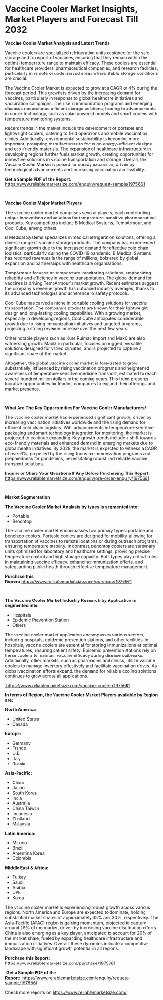 <p><h1>Vaccine Cooler Market Insights, Market Players and Forecast Till 2032</h1></p><p><strong>Vaccine Cooler Market Analysis and Latest Trends</strong></p>
<p><p>Vaccine coolers are specialized refrigeration units designed for the safe storage and transport of vaccines, ensuring that they remain within the optimal temperature range to maintain efficacy. These coolers are essential for healthcare providers, pharmaceutical companies, and research facilities, particularly in remote or underserved areas where stable storage conditions are crucial.</p><p>The Vaccine Cooler Market is expected to grow at a CAGR of 4% during the forecast period. This growth is driven by the increasing demand for vaccines, particularly in response to global healthcare initiatives and vaccination campaigns. The rise in immunization programs and emerging diseases necessitates efficient storage solutions, leading to advancements in cooler technology, such as solar-powered models and smart coolers with temperature monitoring systems.</p><p>Recent trends in the market include the development of portable and lightweight coolers, catering to field operations and mobile vaccination clinics. Additionally, environmental sustainability is becoming more important, prompting manufacturers to focus on energy-efficient designs and eco-friendly materials. The expansion of healthcare infrastructure in developing regions further fuels market growth, creating opportunities for innovative solutions in vaccine transportation and storage. Overall, the Vaccine Cooler Market is poised for steady expansion, driven by technological advancements and increasing vaccination accessibility.</p></p>
<p><strong>Get a Sample PDF of the Report:&nbsp;</strong> <a href="https://www.reliablemarketsize.com/enquiry/request-sample/1975661?utm_campaign=2533&utm_medium=2&utm_source=Github&utm_content=ia&utm_term=04032025&utm_id=vaccine-cooler">https://www.reliablemarketsize.com/enquiry/request-sample/1975661</a></p>
<p>&nbsp;</p>
<p><strong>Vaccine Cooler Major Market Players</strong></p>
<p><p>The vaccine cooler market comprises several players, each contributing unique innovations and solutions for temperature-sensitive pharmaceutical products. Key competitors include B Medical Systems, TempArmour, and Cool Cube, among others.</p><p>B Medical Systems specializes in medical refrigeration solutions, offering a diverse range of vaccine storage products. The company has experienced significant growth due to the increased demand for effective cold chain logistics, particularly during the COVID-19 pandemic. B Medical Systems has reported revenues in the range of millions, bolstered by global expansion and partnerships with healthcare organizations.</p><p>TempArmour focuses on temperature-monitoring solutions, emphasizing reliability and efficiency in vaccine transportation. The global demand for vaccines is driving TempArmour's market growth. Recent estimates suggest the company's revenue growth has outpaced industry averages, thanks to its advanced technologies and adherence to safety protocols.</p><p>Cool Cube has carved a niche in portable cooling solutions for vaccine transportation. The company’s products are known for their lightweight design and long-lasting cooling capabilities. With a growing market, especially in developing regions, Cool Cube anticipates considerable growth due to rising immunization initiatives and targeted programs, projecting a strong revenue increase over the next few years.</p><p>Other notable players such as Kuer Ruimao Import and MaxQ are also witnessing growth. MaxQ, in particular, focuses on rugged, versatile solutions designed for varied climates, and is projected to capture a significant share of the market.</p><p>Altogether, the global vaccine cooler market is forecasted to grow substantially, influenced by rising vaccination programs and heightened awareness of temperature-sensitive medicine transport, estimated to reach several hundred million dollars in the coming years. This trend presents lucrative opportunities for leading companies to expand their offerings and market presence.</p></p>
<p>&nbsp;</p>
<p><strong>What Are The Key Opportunities For Vaccine Cooler Manufacturers?</strong></p>
<p><p>The vaccine cooler market has experienced significant growth, driven by increasing vaccination initiatives worldwide and the rising demand for efficient cold chain logistics. With advancements in temperature-sensitive packaging and smart technology integration for monitoring, the market is projected to continue expanding. Key growth trends include a shift towards eco-friendly materials and enhanced demand in emerging markets due to global health initiatives. By 2028, the market is expected to witness a CAGR of over 6%, propelled by the rising focus on immunization programs and preparedness for pandemics, necessitating robust and reliable vaccine transport solutions.</p></p>
<p><strong>Inquire or Share Your Questions If Any Before Purchasing This Report:</strong> <a href="https://www.reliablemarketsize.com/enquiry/pre-order-enquiry/1975661?utm_campaign=2533&utm_medium=2&utm_source=Github&utm_content=ia&utm_term=04032025&utm_id=vaccine-cooler">https://www.reliablemarketsize.com/enquiry/pre-order-enquiry/1975661</a></p>
<p>&nbsp;</p>
<p><strong>Market Segmentation</strong></p>
<p><strong>The Vaccine Cooler Market Analysis by types is segmented into:</strong></p>
<p><ul><li>Portable</li><li>Benchtop</li></ul></p>
<p><p>The vaccine cooler market encompasses two primary types: portable and benchtop coolers. Portable coolers are designed for mobility, allowing for transportation of vaccines to remote locations or during outreach programs, ensuring temperature stability. In contrast, benchtop coolers are stationary units optimized for laboratory and healthcare settings, providing precise temperature control and high storage capacity. Both types play critical roles in maintaining vaccine efficacy, enhancing immunization efforts, and safeguarding public health through effective temperature management.</p></p>
<p><strong>Purchase this Report:&nbsp;</strong><a href="https://www.reliablemarketsize.com/purchase/1975661?utm_campaign=2533&utm_medium=2&utm_source=Github&utm_content=ia&utm_term=04032025&utm_id=vaccine-cooler">https://www.reliablemarketsize.com/purchase/1975661</a></p>
<p>&nbsp;</p>
<p><strong>The Vaccine Cooler Market Industry Research by Application is segmented into:</strong></p>
<p><ul><li>Hospitals</li><li>Epidemic Prevention Station</li><li>Others</li></ul></p>
<p><p>The vaccine cooler market application encompasses various sectors, including hospitals, epidemic prevention stations, and other facilities. In hospitals, vaccine coolers are essential for storing immunizations at optimal temperatures, ensuring patient safety. Epidemic prevention stations rely on these coolers to maintain vaccine efficacy during disease outbreaks. Additionally, other markets, such as pharmacies and clinics, utilize vaccine coolers to manage inventory effectively and facilitate vaccination drives. As global vaccination efforts expand, the demand for reliable cooling solutions continues to grow across all applications.</p></p>
<p><a href="https://www.reliablemarketsize.com/vaccine-cooler-r1975661?utm_campaign=2533&utm_medium=2&utm_source=Github&utm_content=ia&utm_term=04032025&utm_id=vaccine-cooler">&nbsp;https://www.reliablemarketsize.com/vaccine-cooler-r1975661</a></p>
<p><strong>In terms of Region, the Vaccine Cooler Market Players available by Region are:</strong></p>
<p>
    <p> <strong> North America: </strong>
        <ul>
            <li>United States</li>
            <li>Canada</li>
        </ul>
        </p> 
    <p> <strong> Europe: </strong>
        <ul>
            <li>Germany</li>
            <li>France</li>
            <li>U.K.</li>
            <li>Italy</li>
            <li>Russia</li>
        </ul>
        </p> 
    <p> <strong> Asia-Pacific: </strong>
        <ul>
            <li>China</li>
            <li>Japan</li>
            <li>South Korea</li>
            <li>India</li>
            <li>Australia</li>
            <li>China Taiwan</li>
            <li>Indonesia</li>
            <li>Thailand</li>
            <li>Malaysia</li>
        </ul>
        </p> 
    <p> <strong> Latin America: </strong>
        <ul>
            <li>Mexico</li>
            <li>Brazil</li>
            <li>Argentina Korea</li>
            <li>Colombia</li>
        </ul>
        </p> 
    <p> <strong> Middle East & Africa: </strong>
        <ul>
            <li>Turkey</li>
            <li>Saudi</li>
            <li>Arabia</li>
            <li>UAE</li>
            <li>Korea</li>
        </ul>
    </p>
    </p>
<p><p>The vaccine cooler market is experiencing robust growth across various regions. North America and Europe are expected to dominate, holding substantial market shares of approximately 35% and 30%, respectively. The Asia-Pacific (APAC) region is gaining momentum, projected to capture around 25% of the market, driven by increasing vaccine distribution efforts. China is also emerging as a key player, anticipated to account for 20% of the market share, fueled by expanding healthcare infrastructure and immunization initiatives. Overall, these dynamics indicate a competitive landscape with significant growth potential in all regions.</p></p>
<p><strong>Purchase this Report: </strong><a href="https://www.reliablemarketsize.com/purchase/1975661?utm_campaign=2533&utm_medium=2&utm_source=Github&utm_content=ia&utm_term=04032025&utm_id=vaccine-cooler">https://www.reliablemarketsize.com/purchase/1975661</a></p>
<p>&nbsp;<strong>Get a Sample PDF of the Report:&nbsp;&nbsp;</strong><a href="https://www.reliablemarketsize.com/enquiry/request-sample/1975661?utm_campaign=2533&utm_medium=2&utm_source=Github&utm_content=ia&utm_term=04032025&utm_id=vaccine-cooler">https://www.reliablemarketsize.com/enquiry/request-sample/1975661</a></p>
<p><strong></strong></p>
<p>Check more reports on <a href="https://www.reliablemarketsize.com/?utm_campaign=2533&utm_medium=2&utm_source=Github&utm_content=ia&utm_term=04032025&utm_id=vaccine-cooler">https://www.reliablemarketsize.com/</a></p>
